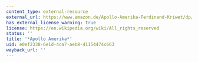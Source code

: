 ```yaml
---
content_type: external-resource
external_url: https://www.amazon.de/Apollo-Amerika-Ferdinand-Kriwet/dp/B0000BNQD6
has_external_license_warning: true
license: https://en.wikipedia.org/wiki/All_rights_reserved
status: ''
title: '*Apollo Amerika*'
uid: e0ef2338-6e1d-4ca7-aeb8-41154474c663
wayback_url: ''
---
```

